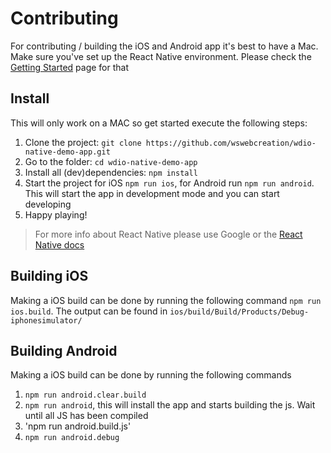 # Contributing

For contributing / building the iOS and Android app it's best to have a Mac. Make sure you've set up the React Native environment.
Please check the [Getting Started](https://facebook.github.io/react-native/docs/getting-started.html) page for that

## Install
This will only work on a MAC so get started execute the following steps:

1. Clone the project: `git clone https://github.com/wswebcreation/wdio-native-demo-app.git`
2. Go to the folder: `cd wdio-native-demo-app`
3. Install all (dev)dependencies: `npm install`
4. Start the project for iOS `npm run ios`, for Android run `npm run android`. This will start the app in development mode and you can start developing
5. Happy playing!

> For more info about React Native please use Google or the [React Native docs](https://facebook.github.io/react-native/)

## Building iOS
Making a iOS build can be done by running the following command `npm run ios.build`.
The output can be found in `ios/build/Build/Products/Debug-iphonesimulator/`

## Building Android
Making a iOS build can be done by running the following commands

1. `npm run android.clear.build`
2. `npm run android`, this will install the app and starts building the js. Wait until all JS has been compiled
3. 'npm run android.build.js'
4. `npm run android.debug`
